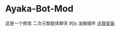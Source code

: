 # Ayaka-Bot-Mod
这是一个修改 二次元智能体聊天 的js
油猴插件
<a href="https://github.com/luo7ianyi/Ayaka-Bot-Mod/raw/main/%E7%BB%AB%E5%8D%8E%E8%81%8A%E5%A4%A9%E4%BF%AE%E6%94%B9.user.js">点我安装</a>
